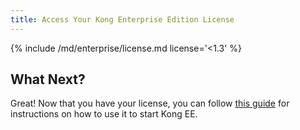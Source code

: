 ```yaml
---
title: Access Your Kong Enterprise Edition License
---
```


{% include /md/enterprise/license.md license='<1.3' %}

## What Next?
Great! Now that you have your license, you can follow [this guide](/enterprise/{{page.kong_version}}/installation/docker) for instructions on how to use it to start Kong EE.
